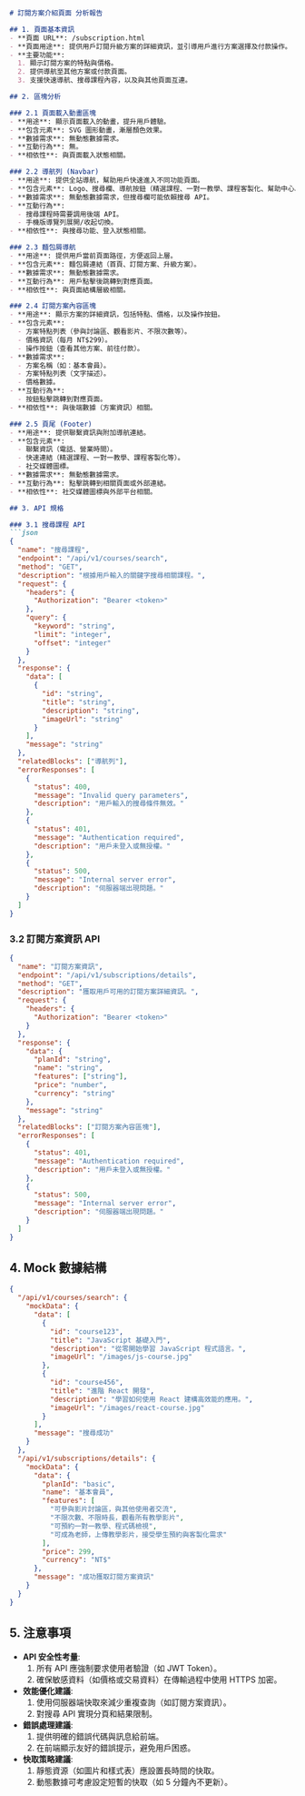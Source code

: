 ```markdown
# 訂閱方案介紹頁面 分析報告

## 1. 頁面基本資訊
- **頁面 URL**: /subscription.html
- **頁面用途**: 提供用戶訂閱升級方案的詳細資訊，並引導用戶進行方案選擇及付款操作。
- **主要功能**:
  1. 顯示訂閱方案的特點與價格。
  2. 提供導航至其他方案或付款頁面。
  3. 支援快速導航、搜尋課程內容，以及與其他頁面互連。

## 2. 區塊分析

### 2.1 頁面載入動畫區塊
- **用途**: 顯示頁面載入的動畫，提升用戶體驗。
- **包含元素**: SVG 圖形動畫，漸層顏色效果。
- **數據需求**: 無動態數據需求。
- **互動行為**: 無。
- **相依性**: 與頁面載入狀態相關。

### 2.2 導航列 (Navbar)
- **用途**: 提供全站導航，幫助用戶快速進入不同功能頁面。
- **包含元素**: Logo、搜尋欄、導航按鈕（精選課程、一對一教學、課程客製化、幫助中心、登入/註冊）。
- **數據需求**: 無動態數據需求，但搜尋欄可能依賴搜尋 API。
- **互動行為**: 
  - 搜尋課程時需要調用後端 API。
  - 手機版導覽列展開/收起切換。
- **相依性**: 與搜尋功能、登入狀態相關。

### 2.3 麵包屑導航
- **用途**: 提供用戶當前頁面路徑，方便返回上層。
- **包含元素**: 麵包屑連結（首頁、訂閱方案、升級方案）。
- **數據需求**: 無動態數據需求。
- **互動行為**: 用戶點擊後跳轉到對應頁面。
- **相依性**: 與頁面結構層級相關。

### 2.4 訂閱方案內容區塊
- **用途**: 顯示方案的詳細資訊，包括特點、價格，以及操作按鈕。
- **包含元素**: 
  - 方案特點列表（參與討論區、觀看影片、不限次數等）。
  - 價格資訊（每月 NT$299）。
  - 操作按鈕（查看其他方案、前往付款）。
- **數據需求**:
  - 方案名稱（如：基本會員）。
  - 方案特點列表（文字描述）。
  - 價格數據。
- **互動行為**: 
  - 按鈕點擊跳轉到對應頁面。
- **相依性**: 與後端數據（方案資訊）相關。

### 2.5 頁尾 (Footer)
- **用途**: 提供聯繫資訊與附加導航連結。
- **包含元素**: 
  - 聯繫資訊（電話、營業時間）。
  - 快速連結（精選課程、一對一教學、課程客製化等）。
  - 社交媒體圖標。
- **數據需求**: 無動態數據需求。
- **互動行為**: 點擊跳轉到相關頁面或外部連結。
- **相依性**: 社交媒體圖標與外部平台相關。

## 3. API 規格

### 3.1 搜尋課程 API
```json
{
  "name": "搜尋課程",
  "endpoint": "/api/v1/courses/search",
  "method": "GET",
  "description": "根據用戶輸入的關鍵字搜尋相關課程。",
  "request": {
    "headers": {
      "Authorization": "Bearer <token>"
    },
    "query": {
      "keyword": "string",
      "limit": "integer",
      "offset": "integer"
    }
  },
  "response": {
    "data": [
      {
        "id": "string",
        "title": "string",
        "description": "string",
        "imageUrl": "string"
      }
    ],
    "message": "string"
  },
  "relatedBlocks": ["導航列"],
  "errorResponses": [
    {
      "status": 400,
      "message": "Invalid query parameters",
      "description": "用戶輸入的搜尋條件無效。"
    },
    {
      "status": 401,
      "message": "Authentication required",
      "description": "用戶未登入或無授權。"
    },
    {
      "status": 500,
      "message": "Internal server error",
      "description": "伺服器端出現問題。"
    }
  ]
}
```

### 3.2 訂閱方案資訊 API
```json
{
  "name": "訂閱方案資訊",
  "endpoint": "/api/v1/subscriptions/details",
  "method": "GET",
  "description": "獲取用戶可用的訂閱方案詳細資訊。",
  "request": {
    "headers": {
      "Authorization": "Bearer <token>"
    }
  },
  "response": {
    "data": {
      "planId": "string",
      "name": "string",
      "features": ["string"],
      "price": "number",
      "currency": "string"
    },
    "message": "string"
  },
  "relatedBlocks": ["訂閱方案內容區塊"],
  "errorResponses": [
    {
      "status": 401,
      "message": "Authentication required",
      "description": "用戶未登入或無授權。"
    },
    {
      "status": 500,
      "message": "Internal server error",
      "description": "伺服器端出現問題。"
    }
  ]
}
```

## 4. Mock 數據結構
```json
{
  "/api/v1/courses/search": {
    "mockData": {
      "data": [
        {
          "id": "course123",
          "title": "JavaScript 基礎入門",
          "description": "從零開始學習 JavaScript 程式語言。",
          "imageUrl": "/images/js-course.jpg"
        },
        {
          "id": "course456",
          "title": "進階 React 開發",
          "description": "學習如何使用 React 建構高效能的應用。",
          "imageUrl": "/images/react-course.jpg"
        }
      ],
      "message": "搜尋成功"
    }
  },
  "/api/v1/subscriptions/details": {
    "mockData": {
      "data": {
        "planId": "basic",
        "name": "基本會員",
        "features": [
          "可參與影片討論區，與其他使用者交流",
          "不限次數、不限時長，觀看所有教學影片",
          "可預約一對一教學、程式碼檢視",
          "可成為老師，上傳教學影片，接受學生預約與客製化需求"
        ],
        "price": 299,
        "currency": "NT$"
      },
      "message": "成功獲取訂閱方案資訊"
    }
  }
}
```

## 5. 注意事項
- **API 安全性考量**:
  1. 所有 API 應強制要求使用者驗證（如 JWT Token）。
  2. 確保敏感資料（如價格或交易資料）在傳輸過程中使用 HTTPS 加密。
- **效能優化建議**:
  1. 使用伺服器端快取來減少重複查詢（如訂閱方案資訊）。
  2. 對搜尋 API 實現分頁和結果限制。
- **錯誤處理建議**:
  1. 提供明確的錯誤代碼與訊息給前端。
  2. 在前端顯示友好的錯誤提示，避免用戶困惑。
- **快取策略建議**:
  1. 靜態資源（如圖片和樣式表）應設置長時間的快取。
  2. 動態數據可考慮設定短暫的快取（如 5 分鐘內不更新）。
```